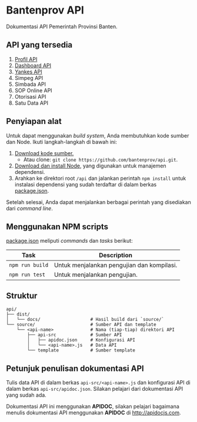 # Bantenprov API

Dokumentasi API Pemerintah Provinsi Banten.

## API yang tersedia

[profil-api]: http://api-01.dev.bantenprov.go.id/docs/profil
[dashboard-api]: http://api-01.dev.bantenprov.go.id/docs/dashboard
[yankes-api]: http://api-01.dev.bantenprov.go.id/docs/yankes
[simpeg-api]: http://api-01.dev.bantenprov.go.id/docs/simpeg
[simbada-api]: http://api-01.dev.bantenprov.go.id/docs/simbada
[sop-online-api]: http://api-01.dev.bantenprov.go.id/docs/sop-online
[otorisasi-api]: http://api-01.dev.bantenprov.go.id/docs/otorisasi
[satu-data-api]: http://api-01.dev.bantenprov.go.id/docs/satu-data

1. [Profil API][profil-api]
2. [Dashboard API][dashboard-api]
3. [Yankes API][yankes-api]
4. Simpeg API
5. Simbada API
6. SOP Online API
7. Otorisasi API
8. Satu Data API

## Penyiapan alat

Untuk dapat menggunakan *build system*, Anda membutuhkan kode sumber dan Node. Ikuti langkah-langkah di bawah ini:

1. [Download kode sumber.](https://github.com/bantenprov/api/archive/master.zip)
   - Atau clone: `git clone https://github.com/bantenprov/api.git`.
2. [Download dan install Node](https://nodejs.org/download), yang digunakan untuk manajemen dependensi.
3. Arahkan ke direktori root `/api` dan jalankan perintah `npm install` untuk instalasi dependensi yang sudah terdaftar di dalam berkas [package.json](/package.json).

Setelah selesai, Anda dapat menjalankan berbagai perintah yang disediakan dari *command line*.

## Menggunakan NPM scripts

[package.json](/package.json) meliputi *commands* dan *tasks* berikut:

| Task | Description |
| --- | --- |
| `npm run build` | Untuk menjalankan pengujian dan kompilasi. |
| `npm run test` | Untuk menjalankan pengujian. |

## Struktur

```plaintext
api/
├── dist/
│   └── docs/                   # Hasil build dari `source/`
└── source/                     # Sumber API dan template
    └── <api-name>              # Nama (tiap-tiap) direktori API
        ├── api-src             # Sumber API
        │   ├── apidoc.json     # Konfigurasi API
        │   └── <api-name>.js   # Data API
        └── template            # Sumber template
```

## Petunjuk penulisan dokumentasi API

Tulis data API di dalam berkas `api-src/<api-name>.js` dan konfigurasi API di dalam berkas `api-src/apidoc.json`. Silakan pelajari dari dokumentasi API yang sudah ada.

Dokumentasi API ini menggunakan **APIDOC**, silakan pelajari bagaimana menulis dokumentasi API menggunakan **APIDOC** di <http://apidocjs.com>.
